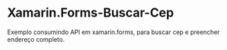 # Xamarin.Forms-Buscar-Cep
Exemplo consumindo API em xamarin.forms, para buscar cep e preencher endereço completo.
